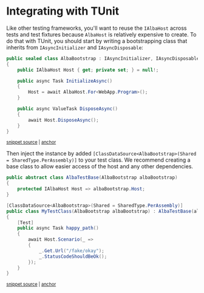 # Integrating with TUnit

Like other testing frameworks, you'll want to reuse the `IAlbaHost` across tests and test fixtures because
`AlbaHost` is relatively expensive to create. To do that with TUnit, you should start by writing a bootstrapping class
 that inherits from `IAsyncInitializer` and `IAsyncDisposable`:

<!-- snippet: sample_TUnit_Application -->
<a id='snippet-sample_tunit_application'></a>
```cs
public sealed class AlbaBootstrap : IAsyncInitializer, IAsyncDisposable
{
    public IAlbaHost Host { get; private set; } = null!;

    public async Task InitializeAsync() 
    {
        Host = await AlbaHost.For<WebApp.Program>();
    }

    public async ValueTask DisposeAsync()
    {
        await Host.DisposeAsync();
    }
}
```
<sup><a href='https://github.com/JasperFx/alba/blob/master/src/TUnitSamples/Program.cs#L6-L21' title='Snippet source file'>snippet source</a> | <a href='#snippet-sample_tunit_application' title='Start of snippet'>anchor</a></sup>
<!-- endSnippet -->

Then inject the instance by added `[ClassDataSource<AlbaBootstrap>(Shared = SharedType.PerAssembly)]` to your test class. We recommend creating a base class to allow easier access of the host and any other dependencies.

<!-- snippet: sample_TUnit_scenario_test -->
<a id='snippet-sample_tunit_scenario_test'></a>
```cs
public abstract class AlbaTestBase(AlbaBootstrap albaBootstrap)
{
    protected IAlbaHost Host => albaBootstrap.Host;
}

[ClassDataSource<AlbaBootstrap>(Shared = SharedType.PerAssembly)]
public class MyTestClass(AlbaBootstrap albaBootstrap) : AlbaTestBase(albaBootstrap)
{
    [Test]
    public async Task happy_path()
    {
        await Host.Scenario(_ =>
        {
            _.Get.Url("/fake/okay");
            _.StatusCodeShouldBeOk();
        });
    }
}
```
<sup><a href='https://github.com/JasperFx/alba/blob/master/src/TUnitSamples/Program.cs#L23-L42' title='Snippet source file'>snippet source</a> | <a href='#snippet-sample_tunit_scenario_test' title='Start of snippet'>anchor</a></sup>
<!-- endSnippet -->
